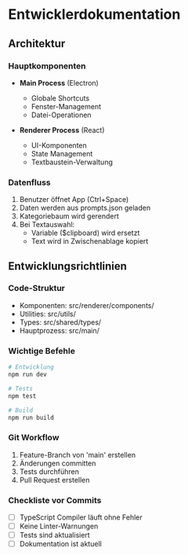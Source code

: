 # Entwicklerdokumentation

## Architektur

### Hauptkomponenten
- **Main Process** (Electron)
  - Globale Shortcuts
  - Fenster-Management
  - Datei-Operationen

- **Renderer Process** (React)
  - UI-Komponenten
  - State Management
  - Textbaustein-Verwaltung

### Datenfluss
1. Benutzer öffnet App (Ctrl+Space)
2. Daten werden aus prompts.json geladen
3. Kategoriebaum wird gerendert
4. Bei Textauswahl:
   - Variable ($clipboard) wird ersetzt
   - Text wird in Zwischenablage kopiert

## Entwicklungsrichtlinien

### Code-Struktur
- Komponenten: src/renderer/components/
- Utilities: src/utils/
- Types: src/shared/types/
- Hauptprozess: src/main/

### Wichtige Befehle
```bash
# Entwicklung
npm run dev

# Tests
npm test

# Build
npm run build
```

### Git Workflow
1. Feature-Branch von 'main' erstellen
2. Änderungen committen
3. Tests durchführen
4. Pull Request erstellen

### Checkliste vor Commits
- [ ] TypeScript Compiler läuft ohne Fehler
- [ ] Keine Linter-Warnungen
- [ ] Tests sind aktualisiert
- [ ] Dokumentation ist aktuell 